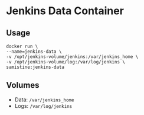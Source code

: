 # Jenkins Data Container

## Usage
```
docker run \
--name=jenkins-data \
-v /opt/jenkins-volume/jenkins:/var/jenkins_home \
-v /opt/jenkins-volume/log:/var/log/jenkins \
samistine:jenkins-data
```

## Volumes
 * Data: ```/var/jenkins_home```
 * Logs: ```/var/log/jenkins```
 